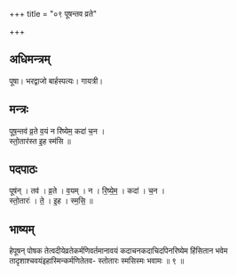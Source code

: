 +++
title = "०९ पूषन्तव व्रते"

+++
## अधिमन्त्रम्
पूषा। भरद्वाजो बार्हस्पत्यः। गायत्री।

## मन्त्रः
पूष॒न्तव॑ व्र॒ते व॒यं न रि॑ष्येम॒ कदा॑ च॒न ।  
स्तो॒तार॑स्त इ॒ह स्म॑सि ॥

## पदपाठः
पूष॑न् । तव॑ । व्र॒ते । व॒यम् । न । रि॒ष्ये॒म॒ । कदा॑ । च॒न ।  
स्तो॒तारः॑ । ते॒ । इ॒ह । स्म॒सि॒ ॥

## भाष्यम्
हेपूषन् पोषक तेत्वदीयेव्रतेकर्मणिवर्तमानावयं कदाचनकदाचिदपिनरिष्येम हिंसितान भवेम तादृशाश्चवयंइहास्मिन्कर्मणितेतव- स्तोतारः स्मसिस्मः भवामः ॥ ९ ॥